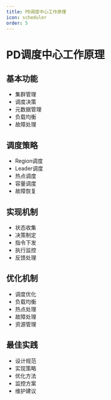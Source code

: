 ```yaml
---
title: PD调度中心工作原理
icon: scheduler
order: 5
---
```


# PD调度中心工作原理

## 基本功能
- 集群管理
- 调度决策
- 元数据管理
- 负载均衡
- 故障处理

## 调度策略
- Region调度
- Leader调度
- 热点调度
- 容量调度
- 故障恢复

## 实现机制
- 状态收集
- 决策制定
- 指令下发
- 执行监控
- 反馈处理

## 优化机制
- 调度优化
- 负载均衡
- 热点处理
- 故障处理
- 资源管理

## 最佳实践
- 设计规范
- 实现策略
- 优化方法
- 监控方案
- 维护建议
